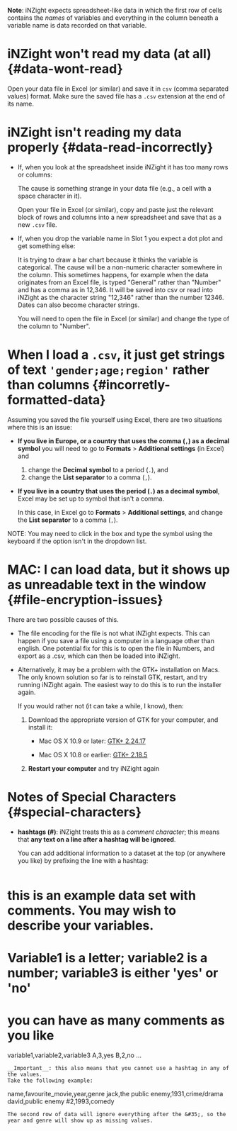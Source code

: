 __Note__: iNZight expects spreadsheet-like data in which the first row of cells contains the _names_ of variables and everything in the column beneath a variable name is data recorded on that variable.


# iNZight won't read my data (at all) {#data-wont-read}

Open your data file in Excel (or similar) and save it in `csv` (comma separated values) format.
Make sure the saved file has a `.csv` extension at the end of its name.


# iNZight isn't reading my data properly {#data-read-incorrectly}

- If, when you look at the spreadsheet inside iNZight it has too many rows or columns:

  The cause is something strange in your data file (e.g., a cell with a space character in it).

  Open your file in Excel (or similar), copy and paste just the relevant block of rows and columns into a new spreadsheet and save that as a new `.csv` file.

- If, when you drop the variable name in Slot 1 you expect a dot plot and get something else:

  It is trying to draw a bar chart because it thinks the variable is categorical. The cause will be a non-numeric character somewhere in the column. This sometimes happens, for example when the data originates from an Excel file, is typed "General" rather than "Number" and has a comma as in 12,346. It will be saved into csv or read into iNZight as the character string "12,346" rather than the number 12346. Dates can also become character strings.

  You will need to open the file in Excel (or similar) and change the type of the column to "Number".


# When I load a `.csv`, it just get strings of text `'gender;age;region'` rather than columns {#incorretly-formatted-data}

Assuming you saved the file yourself using Excel, there are two situations where this is an issue:

- __If you live in Europe, or a country that uses the comma (`,`) as a decimal symbol__ you will need to go to __Formats__ > __Additional settings__ (in Excel) and

  1. change the __Decimal symbol__ to a period (`.`), and
  2. change the __List separator__ to a comma (`,`).

- __If you live in a country that uses the period (`.`) as a decimal symbol__, Excel may be set up to symbol that isn't a comma.

  In this case, in Excel go to __Formats__ > __Additional settings__, and change the __List separator__ to a comma (`,`).

<div class="note">NOTE: You may need to click in the box and type the symbol using the keyboard if the option isn't in the dropdown list.</div>


# MAC: I can load data, but it shows up as unreadable text in the window {#file-encryption-issues}

There are two possible causes of this.

- The file encoding for the file is not what iNZight expects. This can happen if you save a file using a computer in a language other than english. One potential fix for this is to open the file in Numbers, and export as a .csv, which can then be loaded into iNZight.

- Alternatively, it may be a problem with the GTK+ installation on Macs. The only known solution so far is to reinstall GTK, restart, and try running iNZight again.
  The easiest way to do this is to run the installer again.

  If you would rather not (it can take a while, I know), then:

  1. Download the appropriate version of GTK for your computer, and install it:

      - Mac OS X 10.9 or later:
        [GTK+ 2.24.17](http://r.research.att.com/libs/GTK_2.24.17-X11.pkg)

      - Mac OS X 10.8 or earlier:
        [GTK+ 2.18.5](http://r.research.att.com/libs/GTK_2.18.5-X11.pkg)

  2. __Restart your computer__ and try iNZight again


# Notes of Special Characters {#special-characters}

- __hashtags (&#35;)__: iNZight treats this as a _comment character_; this means that __any text on a line after a hashtag will be ignored__.

  You can add additional information to a dataset at the top (or anywhere you like) by prefixing the line with a hashtag:
  ```
 # this is an example data set with comments. You may wish to describe your variables.
 # Variable1 is a letter; variable2 is a number; variable3 is either 'yes' or 'no'
 # you can have as many comments as you like
variable1,variable2,variable3
A,3,yes
B,2,no
...
  ```
  __Important__: this also means that you cannot use a hashtag in any of the values.
  Take the following example:
  ```
name,favourite_movie,year,genre
jack,the public enemy,1931,crime/drama
david,public enemy #2,1993,comedy
  ```
  The second row of data will ignore everything after the &#35;, so the year and genre will show up as missing values.
